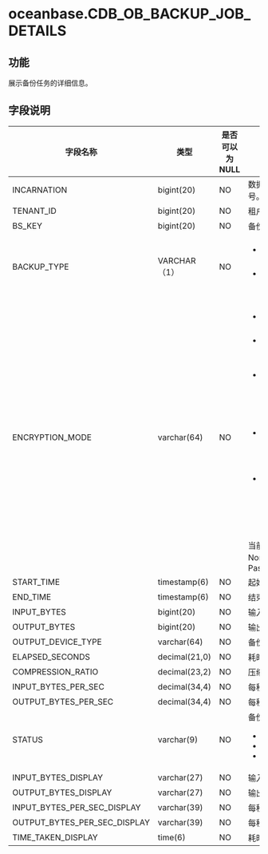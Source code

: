 oceanbase.CDB_OB_BACKUP_JOB_DETAILS 
========================================================



功能 
-----------

展示备份任务的详细信息。

字段说明 
-------------



|           **字段名称**           |    **类型**     | **是否可以为 NULL** |                                                                                                                                                                                     **描述**                                                                                                                                                                                      |
|------------------------------|---------------|----------------|---------------------------------------------------------------------------------------------------------------------------------------------------------------------------------------------------------------------------------------------------------------------------------------------------------------------------------------------------------------------------------|
| INCARNATION                  | bigint(20)    | NO             | 数据库的分身编号。                                                                                                                                                                                                                                                                                                                                                                       |
| TENANT_ID                    | bigint(20)    | NO             | 租户 ID                                                                                                                                                                                                                                                                                                                                                                           |
| BS_KEY                       | bigint(20)    | NO             | 备份集 ID                                                                                                                                                                                                                                                                                                                                                                          |
| BACKUP_TYPE                  | VARCHAR（1）    | NO             | <ul><li>D：表示全量备份</li><li>I：表示增量备份</li></ul>                                                                                                                                                                                                                                                                      |
| ENCRYPTION_MODE              | varchar(64)   | NO             | <ul><li>None：表示不加密</li><li>Password：表示只使用密码保护</li><li>Password encryption：表示加密，并且通过密码保护。</li><li>Transparent encryption：表示加使用了tde 加密</li><li>Dual mode encryption：表示通过tde加密，并且通过密码保护</li></ul>    当前版本仅支持 None 和 Password |
| START_TIME                   | timestamp(6)  | NO             | 起始时间                                                                                                                                                                                                                                                                                                                                                                            |
| END_TIME                     | timestamp(6)  | NO             | 结束时间                                                                                                                                                                                                                                                                                                                                                                            |
| INPUT_BYTES                  | bigint(20)    | NO             | 输入字节数                                                                                                                                                                                                                                                                                                                                                                           |
| OUTPUT_BYTES                 | bigint(20)    | NO             | 输出字节数                                                                                                                                                                                                                                                                                                                                                                           |
| OUTPUT_DEVICE_TYPE           | varchar(64)   | NO             | 备份的介质                                                                                                                                                                                                                                                                                                                                                                           |
| ELAPSED_SECONDS              | decimal(21,0) | NO             | 耗时                                                                                                                                                                                                                                                                                                                                                                              |
| COMPRESSION_RATIO            | decimal(23,2) | NO             | 压缩率                                                                                                                                                                                                                                                                                                                                                                             |
| INPUT_BYTES_PER_SEC          | decimal(34,4) | NO             | 每秒输入字节数                                                                                                                                                                                                                                                                                                                                                                         |
| OUTPUT_BYTES_PER_SEC         | decimal(34,4) | NO             | 每秒输出字节数                                                                                                                                                                                                                                                                                                                                                                         |
| STATUS                       | varchar(9)    | NO             | 备份的状态： <ul><li>RUNNING</li><li>COMPLETED</li><li>FAILED</li></ul>                                                                                                                                                                                               |
| INPUT_BYTES_DISPLAY          | varchar(27)   | NO             | 输入字节数                                                                                                                                                                                                                                                                                                                                                                           |
| OUTPUT_BYTES_DISPLAY         | varchar(27)   | NO             | 输出字节数                                                                                                                                                                                                                                                                                                                                                                           |
| INPUT_BYTES_PER_SEC_DISPLAY  | varchar(39)   | NO             | 每秒输入速度                                                                                                                                                                                                                                                                                                                                                                          |
| OUTPUT_BYTES_PER_SEC_DISPLAY | varchar(39)   | NO             | 每秒输出速度                                                                                                                                                                                                                                                                                                                                                                          |
| TIME_TAKEN_DISPLAY           | time(6)       | NO             | 耗时 hh:mm:ss                                                                                                                                                                                                                                                                                                                                                                     |



